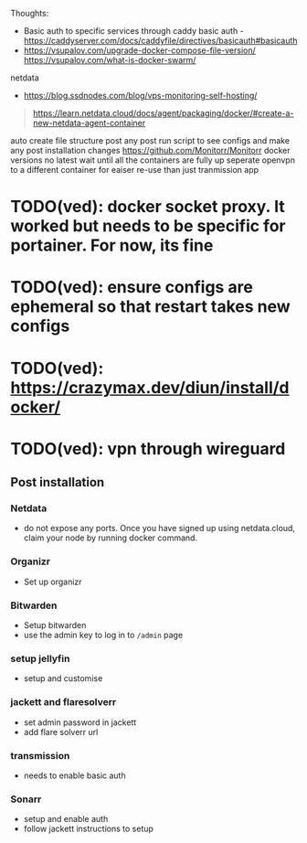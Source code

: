 Thoughts:
- Basic auth to specific services through caddy basic auth - https://caddyserver.com/docs/caddyfile/directives/basicauth#basicauth
- https://vsupalov.com/upgrade-docker-compose-file-version/
  https://vsupalov.com/what-is-docker-swarm/
  
netdata
- https://blog.ssdnodes.com/blog/vps-monitoring-self-hosting/
> https://learn.netdata.cloud/docs/agent/packaging/docker/#create-a-new-netdata-agent-container
> 
> 
auto create file structure
post any post run script to see configs and make any post installation changes
https://github.com/Monitorr/Monitorr
docker versions no latest
wait until all the containers are fully up
seperate openvpn to a different container for eaiser re-use than just tranmission app


# TODO(ved): docker socket proxy. It worked but needs to be specific for portainer. For now, its fine
# TODO(ved): ensure configs are ephemeral so that restart takes new configs
# TODO(ved): https://crazymax.dev/diun/install/docker/
# TODO(ved): vpn through wireguard
## Post installation
### Netdata
- do not expose any ports. Once you have signed up using netdata.cloud, claim your node by running docker command.

### Organizr
- Set up organizr

### Bitwarden
- Setup bitwarden
- use the admin key to log in to `/admin` page

### setup jellyfin
- setup and customise

### jackett and flaresolverr
- set admin password in jackett
- add flare solverr url

### transmission
- needs to enable basic auth
### Sonarr
- setup and enable auth
- follow jackett instructions to setup
